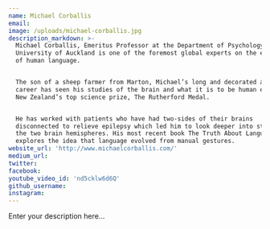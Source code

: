 ```yaml
---
name: Michael Corballis
email:
image: /uploads/michael-corballis.jpg
description_markdown: >-
  Michael Corballis, Emeritus Professor at the Department of Psychology at The
  University of Auckland is one of the foremost global experts on the evolution
  of human language.


  The son of a sheep farmer from Marton, Michael’s long and decorated academic
  career has seen his studies of the brain and what it is to be human earn him
  New Zealand’s top science prize, The Rutherford Medal.


  He has worked with patients who have had two-sides of their brains
  disconnected to relieve epilepsy which led him to look deeper into studying
  the two brain hemispheres. His most recent book The Truth About Language
  explores the idea that language evolved from manual gestures.
website_url: 'http://www.michaelcorballis.com/'
medium_url:
twitter:
facebook:
youtube_video_id: 'nd5cklw6d6Q'
github_username:
instagram:
---
```


Enter your description here...
